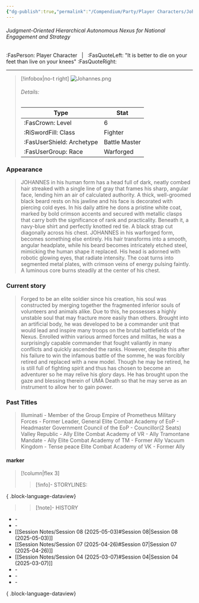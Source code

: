 ```yaml
---
{"dg-publish":true,"permalink":"/Compendium/Party/Player Characters/Johannes/","tags":["class/fighter","race/warforged"]}
---
```



###### Judgment-Oriented Hierarchical Autonomous Nexus for National Engagement and Strategy
:FasPerson: Player Character &nbsp; | &nbsp; :FasQuoteLeft: "It is better to die on your feet than live on your knees" :FasQuoteRight:
___
> [!infobox|no-t right]
> ![Johannes.png](/img/user/Assets/Images/Party/Johannes.png)
> ###### Details:
> | Type | Stat |
> | ---- | ---- |
> | :FasCrown: Level   | 6 |
> | :RiSwordFill: Class |  Fighter|
> | :FasUserShield: Archetype |  Battle Master|
> |  :FasUserGroup: Race |  Warforged|


### Appearance
> JOHANNES in his human form has a head full of dark, neatly combed hair streaked with a single line of gray that frames his sharp, angular face, lending him an air of calculated authority. A thick, well-groomed black beard rests on his jawline and his face is decorated with piercing cold eyes. In his daily attire he dons a  pristine white coat, marked by bold crimson accents and secured with metallic clasps that carry both the significance of rank and practicality. Beneath it, a navy-blue shirt and perfectly knotted red tie. A black strap cut diagonally across his chest.
> JOHANNES in his warforged form, becomes something else entirely. His hair transforms into a smooth, angular headplate, while his beard becomes intricately etched steel, mimicking the human shape it replaced. His head is adorned with robotic  glowing eyes, that radiate intensity. The coat turns into segmented metal plates, with crimson veins of energy pulsing faintly. A luminous core burns steadily at the center of his chest. 

### Current story
> Forged to be an elite soldier since his creation, his soul was constructed by merging together the fragmented inferior souls of volunteers and animals alike. Due to this, he possesses a highly unstable soul that may fracture more easily than others. Brought into an artificial body, he was developed to be a commander unit that would lead and inspire many troops on the brutal battlefields of the Nexus. Enrolled within various armed forces and militas, he was a surprisingly capable commander that fought valiantly in many conflicts and quickly ascended the ranks. However, despite this after his failure to win the infamous battle of the somme, he was forcibly retired and replaced with a new model. Though he may be retired, he is still full of fighting spirit  and thus has chosen to become an adventurer so he may relive his glory days.   He has brought upon the gaze and blessing therein of UMA Death so that he may serve as an instrument to allow her to gain power. 

### Past Titles
>Illuminati - Member of the Group
>Empire of Prometheus Military Forces - Former Leader, General
>Elite Combat Academy of EoP - Headmaster
>Government Council of the EoP - Councillor(2 Seats)
>Valley Republic - Ally
>Elite Combat Academy of VR - Ally
>Tramontane Mandate - Ally
>Elite Combat Academy of TM - Former Ally
>Vacuum Kingdom - Tense peace
>Elite Combat Academy of VK - Former Ally

#### marker
> [!column|flex 3]
>> [!info]- STORYLINES:

{ .block-language-dataview}
>>[!note]- HISTORY
- \-
- \-
- [[Session Notes/Session 08 (2025-05-03)#Session 08\|Session 08 (2025-05-03)]]
- [[Session Notes/Session 07 (2025-04-26)#Session 07\|Session 07 (2025-04-26)]]
- [[Session Notes/Session 04 (2025-03-07)#Session 04\|Session 04 (2025-03-07)]]
- \-
- \-
- \-

{ .block-language-dataview}